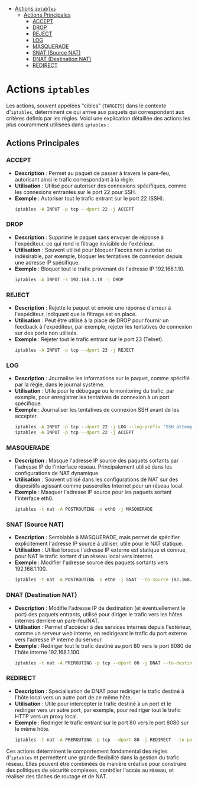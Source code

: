 - [Actions `iptables`](#actions-iptables)
  - [Actions Principales](#actions-principales)
    - [ACCEPT](#accept)
    - [DROP](#drop)
    - [REJECT](#reject)
    - [LOG](#log)
    - [MASQUERADE](#masquerade)
    - [SNAT (Source NAT)](#snat-source-nat)
    - [DNAT (Destination NAT)](#dnat-destination-nat)
    - [REDIRECT](#redirect)


# Actions `iptables` 

Les actions, souvent appelées "cibles" (`TARGETS`) dans le contexte d'`iptables`, déterminent ce qui arrive aux paquets qui correspondent aux critères définis par les règles. Voici une explication détaillée des actions les plus couramment utilisées dans `iptables` :

## Actions Principales

### ACCEPT
- **Description** : Permet au paquet de passer à travers le pare-feu, autorisant ainsi le trafic correspondant à la règle.
- **Utilisation** : Utilisé pour autoriser des connexions spécifiques, comme les connexions entrantes sur le port 22 pour SSH.
- **Exemple** : Autoriser tout le trafic entrant sur le port 22 (SSH).
  ```bash
  iptables -A INPUT -p tcp --dport 22 -j ACCEPT
  ```

### DROP
- **Description** : Supprime le paquet sans envoyer de réponse à l'expéditeur, ce qui rend le filtrage invisible de l'extérieur.
- **Utilisation** : Souvent utilisé pour bloquer l'accès non autorisé ou indésirable, par exemple, bloquer les tentatives de connexion depuis une adresse IP spécifique.
- **Exemple** : Bloquer tout le trafic provenant de l'adresse IP 192.168.1.10.
  ```bash
  iptables -A INPUT -s 192.168.1.10 -j DROP
  ```

### REJECT
- **Description** : Rejette le paquet et envoie une réponse d'erreur à l'expéditeur, indiquant que le filtrage est en place.
- **Utilisation** : Peut être utilisé à la place de DROP pour fournir un feedback à l'expéditeur, par exemple, rejeter les tentatives de connexion sur des ports non utilisés.
- **Exemple** : Rejeter tout le trafic entrant sur le port 23 (Telnet).
  ```bash
  iptables -A INPUT -p tcp --dport 23 -j REJECT
  ```

### LOG
- **Description** : Journalise les informations sur le paquet, comme spécifié par la règle, dans le journal système.
- **Utilisation** : Utile pour le débogage ou le monitoring du trafic, par exemple, pour enregistrer les tentatives de connexion à un port spécifique.
- **Exemple** : Journaliser les tentatives de connexion SSH avant de les accepter.
  ```bash
  iptables -A INPUT -p tcp --dport 22 -j LOG --log-prefix "SSH attempt: "
  iptables -A INPUT -p tcp --dport 22 -j ACCEPT
  ```

### MASQUERADE
- **Description** : Masque l'adresse IP source des paquets sortants par l'adresse IP de l'interface réseau. Principalement utilisé dans les configurations de NAT dynamique.
- **Utilisation** : Souvent utilisé dans les configurations de NAT sur des dispositifs agissant comme passerelles Internet pour un réseau local.
- **Exemple** : Masquer l'adresse IP source pour les paquets sortant l'interface eth0.
  ```bash
  iptables -t nat -A POSTROUTING -o eth0 -j MASQUERADE
  ```

### SNAT (Source NAT)
- **Description** : Semblable à MASQUERADE, mais permet de spécifier explicitement l'adresse IP source à utiliser, utile pour le NAT statique.
- **Utilisation** : Utilisé lorsque l'adresse IP externe est statique et connue, pour NAT le trafic sortant d'un réseau local vers Internet.
- **Exemple** : Modifier l'adresse source des paquets sortants vers 192.168.1.100.
  ```bash
  iptables -t nat -A POSTROUTING -o eth0 -j SNAT --to-source 192.168.1.100
  ```

### DNAT (Destination NAT)
- **Description** : Modifie l'adresse IP de destination (et éventuellement le port) des paquets entrants, utilisé pour diriger le trafic vers les hôtes internes derrière un pare-feu/NAT.
- **Utilisation** : Permet d'accéder à des services internes depuis l'extérieur, comme un serveur web interne, en redirigeant le trafic du port externe vers l'adresse IP interne du serveur.
- **Exemple** : Rediriger tout le trafic destiné au port 80 vers le port 8080 de l'hôte interne 192.168.1.100.
  ```bash
  iptables -t nat -A PREROUTING -p tcp --dport 80 -j DNAT --to-destination 192.168.1.100:8080
  ```

### REDIRECT
- **Description** : Spécialisation de DNAT pour rediriger le trafic destiné à l'hôte local vers un autre port de ce même hôte.
- **Utilisation** : Utile pour intercepter le trafic destiné à un port et le rediriger vers un autre port, par exemple, pour rediriger tout le trafic HTTP vers un proxy local.
- **Exemple** : Rediriger le trafic entrant sur le port 80 vers le port 8080 sur le même hôte.
  ```bash
  iptables -t nat -A PREROUTING -p tcp --dport 80 -j REDIRECT --to-port 8080
  ```
  
Ces actions déterminent le comportement fondamental des règles d'`iptables` et permettent une grande flexibilité dans la gestion du trafic réseau. Elles peuvent être combinées de manière créative pour construire des politiques de sécurité complexes, contrôler l'accès au réseau, et réaliser des tâches de routage et de NAT.